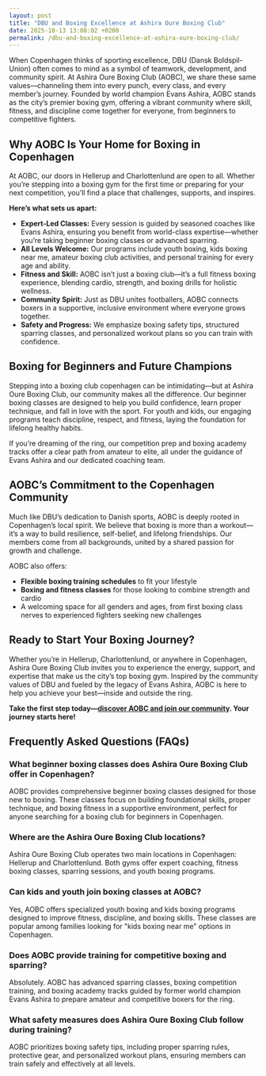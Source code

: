 ```yaml
---
layout: post
title: "DBU and Boxing Excellence at Ashira Oure Boxing Club"
date: 2025-10-13 13:08:02 +0200
permalink: /dbu-and-boxing-excellence-at-ashira-oure-boxing-club/
---
```

When Copenhagen thinks of sporting excellence, DBU (Dansk Boldspil-Union) often comes to mind as a symbol of teamwork, development, and community spirit. At Ashira Oure Boxing Club (AOBC), we share these same values—channeling them into every punch, every class, and every member’s journey. Founded by world champion Evans Ashira, AOBC stands as the city’s premier boxing gym, offering a vibrant community where skill, fitness, and discipline come together for everyone, from beginners to competitive fighters.

## Why AOBC Is Your Home for Boxing in Copenhagen

At AOBC, our doors in Hellerup and Charlottenlund are open to all. Whether you’re stepping into a boxing gym for the first time or preparing for your next competition, you’ll find a place that challenges, supports, and inspires.

**Here’s what sets us apart:**

- **Expert-Led Classes:** Every session is guided by seasoned coaches like Evans Ashira, ensuring you benefit from world-class expertise—whether you’re taking beginner boxing classes or advanced sparring.
- **All Levels Welcome:** Our programs include youth boxing, kids boxing near me, amateur boxing club activities, and personal training for every age and ability.
- **Fitness and Skill:** AOBC isn’t just a boxing club—it’s a full fitness boxing experience, blending cardio, strength, and boxing drills for holistic wellness.
- **Community Spirit:** Just as DBU unites footballers, AOBC connects boxers in a supportive, inclusive environment where everyone grows together.
- **Safety and Progress:** We emphasize boxing safety tips, structured sparring classes, and personalized workout plans so you can train with confidence.

## Boxing for Beginners and Future Champions

Stepping into a boxing club copenhagen can be intimidating—but at Ashira Oure Boxing Club, our community makes all the difference. Our beginner boxing classes are designed to help you build confidence, learn proper technique, and fall in love with the sport. For youth and kids, our engaging programs teach discipline, respect, and fitness, laying the foundation for lifelong healthy habits.

If you’re dreaming of the ring, our competition prep and boxing academy tracks offer a clear path from amateur to elite, all under the guidance of Evans Ashira and our dedicated coaching team.

## AOBC’s Commitment to the Copenhagen Community

Much like DBU’s dedication to Danish sports, AOBC is deeply rooted in Copenhagen’s local spirit. We believe that boxing is more than a workout—it’s a way to build resilience, self-belief, and lifelong friendships. Our members come from all backgrounds, united by a shared passion for growth and challenge.

AOBC also offers:

- **Flexible boxing training schedules** to fit your lifestyle
- **Boxing and fitness classes** for those looking to combine strength and cardio
- A welcoming space for all genders and ages, from first boxing class nerves to experienced fighters seeking new challenges

## Ready to Start Your Boxing Journey?

Whether you’re in Hellerup, Charlottenlund, or anywhere in Copenhagen, Ashira Oure Boxing Club invites you to experience the energy, support, and expertise that make us the city’s top boxing gym. Inspired by the community values of DBU and fueled by the legacy of Evans Ashira, AOBC is here to help you achieve your best—inside and outside the ring.

**Take the first step today—[discover AOBC and join our community](https://www.ashiraoure.com/). Your journey starts here!**

## Frequently Asked Questions (FAQs)

### What beginner boxing classes does Ashira Oure Boxing Club offer in Copenhagen?  
AOBC provides comprehensive beginner boxing classes designed for those new to boxing. These classes focus on building foundational skills, proper technique, and boxing fitness in a supportive environment, perfect for anyone searching for a boxing club for beginners in Copenhagen.

### Where are the Ashira Oure Boxing Club locations?  
Ashira Oure Boxing Club operates two main locations in Copenhagen: Hellerup and Charlottenlund. Both gyms offer expert coaching, fitness boxing classes, sparring sessions, and youth boxing programs.

### Can kids and youth join boxing classes at AOBC?  
Yes, AOBC offers specialized youth boxing and kids boxing programs designed to improve fitness, discipline, and boxing skills. These classes are popular among families looking for "kids boxing near me" options in Copenhagen.

### Does AOBC provide training for competitive boxing and sparring?  
Absolutely. AOBC has advanced sparring classes, boxing competition training, and boxing academy tracks guided by former world champion Evans Ashira to prepare amateur and competitive boxers for the ring.

### What safety measures does Ashira Oure Boxing Club follow during training?  
AOBC prioritizes boxing safety tips, including proper sparring rules, protective gear, and personalized workout plans, ensuring members can train safely and effectively at all levels.

<script type="application/ld+json">
{
  "@context": "https://schema.org",
  "@type": "BlogPosting",
  "headline": "DBU and Boxing Excellence at Ashira Oure Boxing Club",
  "description": "Discover how Ashira Oure Boxing Club (AOBC) in Copenhagen offers expert-led boxing classes, fitness workouts, sparring, and youth programs under the guidance of former world champion Evans Ashira.",
  "author": {
    "@type": "Person",
    "name": "Evans Ashira"
  },
  "publisher": {
    "@type": "Person",
    "name": "Evans Ashira"
  },
  "datePublished": "2024-06-01",
  "mainEntityOfPage": {
    "@type": "WebPage",
    "@id": "https://www.ashiraoure.com/blog/dbu-and-boxing-excellence"
  },
  "keywords": "ashira oure boxing club, ashira oure, aobc, evans ashira, ashira boxing, boxing club copenhagen, boxing gym copenhagen, boxing copenhagen, hellerup boxing gym, copenhagen boxing club, bokseklub københavn, beginner boxing classes, boxing club for beginners, boxing academy, youth boxing, kids boxing near me, boxing classes, sparring classes, boxing competition training, boxing training for kids, amateur boxing club, boxing fitness, fitness boxing, boxing and fitness classes, boxing drills, boxing sparring rules, boxing workout plan, boxing training schedule, boxing safety tips, first boxing class"
}
</script>

<script type="application/ld+json">
{
  "@context": "https://schema.org",
  "@type": "FAQPage",
  "mainEntity": [
    {
      "@type": "Question",
      "name": "What beginner boxing classes does Ashira Oure Boxing Club offer in Copenhagen?",
      "acceptedAnswer": {
        "@type": "Answer",
        "text": "AOBC provides comprehensive beginner boxing classes designed for those new to boxing. These classes focus on building foundational skills, proper technique, and boxing fitness in a supportive environment, perfect for anyone searching for a boxing club for beginners in Copenhagen."
      }
    },
    {
      "@type": "Question",
      "name": "Where are the Ashira Oure Boxing Club locations?",
      "acceptedAnswer": {
        "@type": "Answer",
        "text": "Ashira Oure Boxing Club operates two main locations in Copenhagen: Hellerup and Charlottenlund. Both gyms offer expert coaching, fitness boxing classes, sparring sessions, and youth boxing programs."
      }
    },
    {
      "@type": "Question",
      "name": "Can kids and youth join boxing classes at AOBC?",
      "acceptedAnswer": {
        "@type": "Answer",
        "text": "Yes, AOBC offers specialized youth boxing and kids boxing programs designed to improve fitness, discipline, and boxing skills. These classes are popular among families looking for \"kids boxing near me\" options in Copenhagen."
      }
    },
    {
      "@type": "Question",
      "name": "Does AOBC provide training for competitive boxing and sparring?",
      "acceptedAnswer": {
        "@type": "Answer",
        "text": "Absolutely. AOBC has advanced sparring classes, boxing competition training, and boxing academy tracks guided by former world champion Evans Ashira to prepare amateur and competitive boxers for the ring."
      }
    },
    {
      "@type": "Question",
      "name": "What safety measures does Ashira Oure Boxing Club follow during training?",
      "acceptedAnswer": {
        "@type": "Answer",
        "text": "AOBC prioritizes boxing safety tips, including proper sparring rules, protective gear, and personalized workout plans, ensuring members can train safely and effectively at all levels."
      }
    }
  ]
}
</script>